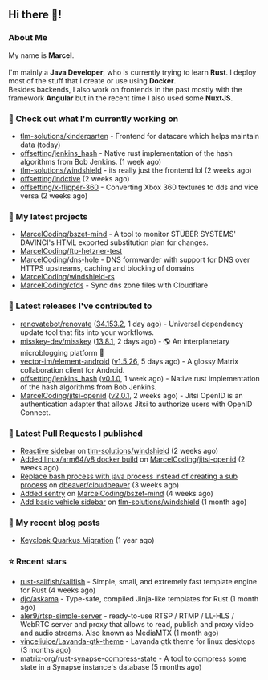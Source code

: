 ## Hi there 👋!




### About Me

My name is **Marcel**.
<br><br>
I'm mainly a **Java Developer**, who is currently trying to learn **Rust**. I deploy most of the stuff that I create or use using **Docker**.
<br>
Besides backends, I also work on frontends in the past mostly with the framework **Angular** but in the recent time I also used some **NuxtJS**. 



### 👷 Check out what I'm currently working on

- [tlm-solutions/kindergarten](https://github.com/tlm-solutions/kindergarten) - Frontend for datacare which helps maintain data  (today)
- [offsetting/jenkins_hash](https://github.com/offsetting/jenkins_hash) - Native rust implementation of the hash algorithms from Bob Jenkins. (1 week ago)
- [tlm-solutions/windshield](https://github.com/tlm-solutions/windshield) - its really just the frontend lol (2 weeks ago)
- [offsetting/indctive](https://github.com/offsetting/indctive) (2 weeks ago)
- [offsetting/x-flipper-360](https://github.com/offsetting/x-flipper-360) - Converting Xbox 360 textures to dds and vice versa (2 weeks ago)

### 🌱 My latest projects

- [MarcelCoding/bszet-mind](https://github.com/MarcelCoding/bszet-mind) - A tool to monitor STÜBER SYSTEMS&#39; DAVINCI&#39;s HTML exported substitution plan for changes.
- [MarcelCoding/ftp-hetzner-test](https://github.com/MarcelCoding/ftp-hetzner-test)
- [MarcelCoding/dns-hole](https://github.com/MarcelCoding/dns-hole) - DNS formwarder with support for DNS over HTTPS upstreams, caching and blocking of domains
- [MarcelCoding/windshield-rs](https://github.com/MarcelCoding/windshield-rs)
- [MarcelCoding/cfds](https://github.com/MarcelCoding/cfds) - Sync dns zone files with Cloudflare

### 🔭 Latest releases I've contributed to

- [renovatebot/renovate](https://github.com/renovatebot/renovate) ([34.153.2](https://github.com/renovatebot/renovate/releases/tag/34.153.2), 1 day ago) - Universal dependency update tool that fits into your workflows.
- [misskey-dev/misskey](https://github.com/misskey-dev/misskey) ([13.8.1](https://github.com/misskey-dev/misskey/releases/tag/13.8.1), 2 days ago) - 🌎 An interplanetary microblogging platform 🚀
- [vector-im/element-android](https://github.com/vector-im/element-android) ([v1.5.26](https://github.com/vector-im/element-android/releases/tag/v1.5.26), 5 days ago) - A glossy Matrix collaboration client for Android.
- [offsetting/jenkins_hash](https://github.com/offsetting/jenkins_hash) ([v0.1.0](https://github.com/offsetting/jenkins_hash/releases/tag/v0.1.0), 1 week ago) - Native rust implementation of the hash algorithms from Bob Jenkins.
- [MarcelCoding/jitsi-openid](https://github.com/MarcelCoding/jitsi-openid) ([v2.0.1](https://github.com/MarcelCoding/jitsi-openid/releases/tag/v2.0.1), 2 weeks ago) - Jitsi OpenID is an authentication adapter that allows Jitsi to authorize users with OpenID Connect.

### 🔨 Latest Pull Requests I published

- [Reactive sidebar](https://github.com/tlm-solutions/windshield/pull/25) on [tlm-solutions/windshield](https://github.com/tlm-solutions/windshield) (2 weeks ago)
- [Added linux/arm64/v8 docker build](https://github.com/MarcelCoding/jitsi-openid/pull/183) on [MarcelCoding/jitsi-openid](https://github.com/MarcelCoding/jitsi-openid) (2 weeks ago)
- [Replace bash process with java process instead of creating a sub process](https://github.com/dbeaver/cloudbeaver/pull/1452) on [dbeaver/cloudbeaver](https://github.com/dbeaver/cloudbeaver) (3 weeks ago)
- [Added sentry](https://github.com/MarcelCoding/bszet-mind/pull/12) on [MarcelCoding/bszet-mind](https://github.com/MarcelCoding/bszet-mind) (4 weeks ago)
- [Add basic vehicle sidebar](https://github.com/tlm-solutions/windshield/pull/23) on [tlm-solutions/windshield](https://github.com/tlm-solutions/windshield) (1 month ago)

### 📜 My recent blog posts

- [Keycloak Quarkus Migration](https://m4rc3l.de/blog/keycloak-quarkus-migration) (1 year ago)

### ⭐ Recent stars

- [rust-sailfish/sailfish](https://github.com/rust-sailfish/sailfish) - Simple, small, and extremely fast template engine for Rust (4 weeks ago)
- [djc/askama](https://github.com/djc/askama) - Type-safe, compiled Jinja-like templates for Rust (1 month ago)
- [aler9/rtsp-simple-server](https://github.com/aler9/rtsp-simple-server) - ready-to-use RTSP / RTMP / LL-HLS / WebRTC server and proxy that allows to read, publish and proxy video and audio streams. Also known as MediaMTX (1 month ago)
- [vinceliuice/Lavanda-gtk-theme](https://github.com/vinceliuice/Lavanda-gtk-theme) - Lavanda gtk theme for linux desktops (3 months ago)
- [matrix-org/rust-synapse-compress-state](https://github.com/matrix-org/rust-synapse-compress-state) - A tool to compress some state in a Synapse instance&#39;s database (5 months ago)
